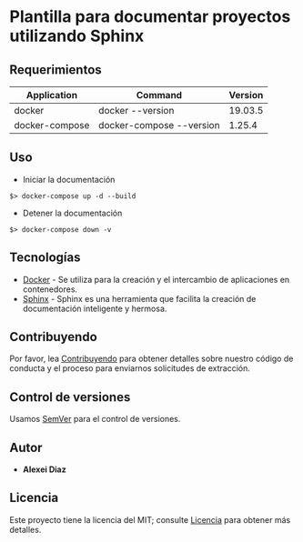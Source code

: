 # Plantilla para documentar proyectos utilizando Sphinx

## Requerimientos

| Application    | Command                                                | Version |
| -------------- | ------------------------------------------------------ | ------- |
| docker         | docker --version                                       | 19.03.5 |
| docker-compose | docker-compose --version                               | 1.25.4  |

## Uso

- ​Iniciar la documentación

```shell
​$> docker-compose up -d --build
```

- Detener la documentación

```shell
​$> docker-compose down -v
```

## Tecnologías

- [Docker](https://www.docker.com/) - Se utiliza para la creación y el intercambio de aplicaciones en contenedores.
- [Sphinx](https://www.sphinx-doc.org/en/master/) - Sphinx es una herramienta que facilita la creación de documentación inteligente y hermosa.

## Contribuyendo

Por favor, lea [Contribuyendo](docs/about/contributing.md) para obtener detalles sobre nuestro código de conducta y el proceso para enviarnos solicitudes de extracción.

## Control de versiones

Usamos [SemVer](http://semver.org/) para el control de versiones.

## Autor

- **Alexei Diaz**

## Licencia

Este proyecto tiene la licencia del MIT; consulte [Licencia](./license.md) para obtener más detalles.
